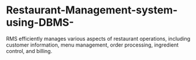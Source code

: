 # Restaurant-Management-system-using-DBMS-
RMS efficiently manages various aspects of  restaurant operations, including customer information, menu management, order processing,  ingredient control, and billing.
